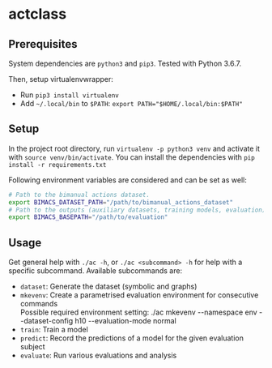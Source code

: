 # actclass

## Prerequisites

System dependencies are `python3` and `pip3`. Tested with Python 3.6.7.

Then, setup virtualenvwrapper:

- Run `pip3 install virtualenv`
- Add `~/.local/bin` to `$PATH`: `export PATH="$HOME/.local/bin:$PATH"`

## Setup

In the project root directory, run `virtualenv -p python3 venv` and activate it with `source venv/bin/activate`.
You can install the dependencies with `pip install -r requirements.txt`

Following environment variables are considered and can be set as well: 

```bash
# Path to the bimanual actions dataset.
export BIMACS_DATASET_PATH="/path/to/bimanual_actions_dataset"
# Path to the outputs (auxiliary datasets, training models, evaluation).
export BIMACS_BASEPATH="/path/to/evaluation"
```

## Usage

Get general help with `./ac -h`, or `./ac <subcommand> -h` for help with a specific subcommand.
Available subcommands are:

- `dataset`: Generate the dataset (symbolic and graphs)
- `mkevenv`: Create a parametrised evaluation environment for consecutive commands <br>
Possible required environment setting: ./ac mkevenv --namespace env --dataset-config h10 --evaluation-mode normal
- `train`: Train a model
- `predict`: Record the predictions of a model for the given evaluation subject
- `evaluate`: Run various evaluations and analysis
